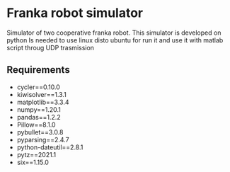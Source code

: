 # Franka robot simulator
Simulator of two cooperative franka robot. This simulator is developed on python
Is needed to use linux disto ubuntu for run it and use it with matlab script throug UDP trasmission


## Requirements     
- cycler==0.10.0
- kiwisolver==1.3.1
- matplotlib==3.3.4
- numpy==1.20.1
- pandas==1.2.2
- Pillow==8.1.0
- pybullet==3.0.8
- pyparsing==2.4.7
- python-dateutil==2.8.1
- pytz==2021.1
- six==1.15.0
